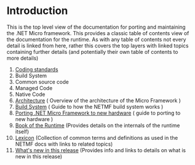# Introduction
This is the top level view of the documentation for porting and maintaining the .NET Micro framework.
This provides a classic table of contents view of the documentation for the runtime. As with any table
of contents not every detail is linked from here, rather this covers the top layers with linked topics
containing further details (and potentially their own table of contents to more details)

1. [Coding standards]()
  2. Build System
  3. Common source code
  4. Managed Code
  4. Native Code
2. [Architecture]() ( Overview of the architecture of the Micro Framework )
3. [Build System]() ( Guide to how the NETMF build system works )
4. [Porting .NET Micro Framework to new hardware]() ( guide to porting to new hardware )
5. [Book of the Runtime]() (Provides details on the internals of the runtime itself)
6. [Lexicon]() (Collection of common terms and definitions as used in the NETMF docs with links to related topics)
7. [What's new in this release](WhatsNew.md) (Provides info and links to details on what is new in this release)

